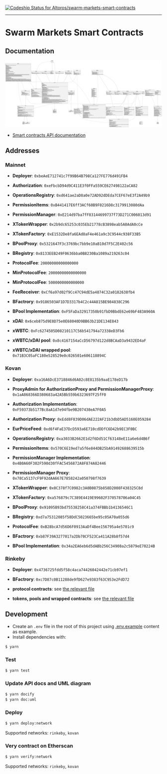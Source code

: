 [![Codeship Status for Altoros/swarm-markets-smart-contracts](https://app.codeship.com/projects/b7f76525-0e01-478a-8678-1347a2910490/status?branch=main)](https://app.codeship.com/projects/423696)

---

# Swarm Markets Smart Contracts

## Documentation

![](docs/uml/swarm-markets.png?raw=true)

- [Smart contracts API documentation](SUMMARY.md)

## Addresses

### Mainnet
- **Deployer**: `0xbeAeE712741c7f99B64B798Ca127FE776d491FB4`

- **Authorization**: `0xeFbcbD94d9C411E3f0FFa559CE627498122aCA82`
- **OperationsRegistry**: `0xd641ae2aD8a0e72AD92dDEda7CEF67eE3f2A49b9`

- **PermissionItems**: `0xB441417E6ff3ACf60B9F0216D8c3179913080dAa`
- **PermissionManager**: `0xE214d97ba7fF83144699737f73D271C006013d91`

- **XTokenWrapper**: `0x2b9dc65253c035Eb21778cB3898eab5A0AdA0cCe`
- **XTokenFactory**: `0xE1532De8fa6EAd8aF4e461a9c3C9544c938F33B5`

- **BPoolProxy**: `0x5321647F3c3769bc7bb9e10aB10d7F5C2E402c56`
- **BRegistry**: `0x8133EEB249F0636bba0B8230Ba1089a219263c04`
- **ProtocolFee**: `20000000000000000`
- **MinProtocolFee**: `20000000000000000`
- **MinProtocolFee**: `5000000000000000`
- **FeeReceiver**: `0xCf6a97d02f9Cc47C94dE5a4874C32a0182638fb4`
- **BFactrory**: `0x9186503AF1D7D3317b4C2c44A815BE984838C296`
- **BPool Implementation**: `0xF5FaDa32917350b91fbD9BbdE62e69bF483A960A`

- **xDAI**: `0x6ceb875d9E8D75e0E68040D9BB63b21DE134E843`
- **xWBTC**: `0xFc6274505D08210117C56b541794a72338eD3Fb6`
- **xWBTC/xDAI pool**: `0x8c4167154aCcD56797d122d8BCAaD3a9432ED4aF`
- **xWBTC/xDAI wrapped pool**: `0x71B3C05aFC180e528529e0c026501e606118894C`

### Kovan
- **Deployer**: `0xa16A6DcE3718846d6A02c8E8135b9aaE178eD17b`
- **ProxyAdmin for AuthorizationProxy and PermissionManagerProxy**: `0x1aA868366D380683a42A5Bb559b6323697F25fF0`

- **Authorization Implementation**: `0xF59373b5177Bc8aA1d7e94fbe9B207438eA7F0A5`
- **Authorization Proxy**: `0xEdd8F839D06dAE222AF21b3dbD5AD5160E059284`
- **EurPriceFeed**: `0xd6f4FaE37DcD593a6E710cdDDfC6D42b9EC3F0BC`
- **OperationsRegistry**: `0xa3033B2662E1d2f6Dd51Cf63148eE11a6e6d4B6f`

- **PermissionItems**: `0x570C6E19ed7a5f6e844DB25bA91492688639515b`
- **PermissionManager Implementation**: `0x4B0A60F302F590d30fFAC5456872A8F874A82446`
- **PermissionManager Proxy**: `0x78Ca5137cF9F92dAA667E7858242a050798f7639`

- **XTokenWrapper**: `0x0C378f7C0982c3A0B0875b858D2008F438325C8d`
- **XTokenFactory**: `0xa576879c7C389E4419E99602F370578706a04C45`

- **BPoolProxy**: `0x91095B93bd75538258C41a374FBBb1b4136546C1`
- **BRegistry**: `0xd7a75312085f58DdC5023665be95c05A70a055d6`
- **ProtocolFee**: `0xB28bcA7d56D6F0913AaDf4Bee156795a4e5701c9`
- **BFactrory**: `0xb87F39A3277017a2Db70CF523Ca411A28b8f57d4`
- **BPool Implementation**: `0x34a2EA6eb6d5dABb256C34908a2c5879eE70224B`

### Rinkeby
- **Deployer**: `0x4736725fdd5f58c4aca74426042442e71cb97ef1`
- **BFactrory**: `0xc7D87c0B11288de9fD627e9383f63C953e2FdD72`

- **protocol contracts**: see [the relevant file](./deployments/rinkeby.json)
- **tokens, pools and wrapped contracts**: see [the relevant file](./deployments/rinkeby-testnet-data.json)

## Development

- Create an `.env` file in the root of this project using [.env.example](.env.example) content as example.
- Install dependencies with:
```bash
$ yarn
```

### Test
```bash
$ yarn test
```

### Update API docs and UML diagram
```bash
$ yarn docify
$ yarn doc:uml
```

### Deploy
```bash
$ yarn deploy:network
```

Supported networks: `rinkeby`, `kovan`

### Very contract on Etherscan
```bash
$ yarn verify:network
```

Supported networks: `rinkeby`, `kovan`
